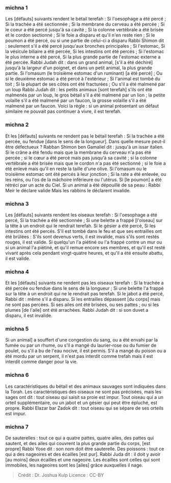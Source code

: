 
### michna 1
Les [défauts] suivants rendent le bétail terefah : Si l'oesophage a été percé ; Si la trachée a été sectionnée ; Si la membrane du cerveau a été percée ; Si le coeur a été percé jusqu'à sa cavité ; Si la colonne vertébrale a été brisée et le cordon sectionné ; Si le foie a disparu et qu'il n'en reste rien ; Si le poumon a été percé, ou si une partie de celui-ci a disparu Rabbi Shimon dit : seulement s'il a été percé jusqu'aux bronches principales ; Si l'estomac, Si la vésicule biliaire a été percée, Si les intestins ont été percés ; Si l'estomac le plus interne a été percé, Si la plus grande partie de l'estomac externe a été percée. Rabbi Judah dit : dans un grand animal, [s'il a été déchiré] jusqu'à la largeur d'un poignet, et dans un petit animal, la plus grande partie. Si l'omasum (le troisième estomac d'un ruminant) [a été percé] ; Ou si le deuxième estomac a été percé à l'extérieur ; Si l'animal est tombé du toit ; Si la plupart de ses côtes ont été fracturées ; Ou s'il a été malmené par un loup Rabbi Judah dit : les petits animaux [sont terefah] s'ils ont été malmenés par un loup, le gros bétail s'il a été malmené par un lion ; la petite volaille s'il a été malmené par un faucon, la grosse volaille s'il a été malmené par un faucon. Voici la règle : si un animal présentant un défaut similaire ne pouvait pas continuer à vivre, il est terefah.

### michna 2
Et les [défauts] suivants ne rendent pas le bétail terefah : Si la trachée a été percée, ou fendue [dans le sens de la longueur]. Dans quelle mesure peut-il être défectueux ? Rabban Shimon ben Gamaliel dit : jusqu'à un issar italien. Si le crâne a été fendu mais que la membrane du cerveau n'a pas été percée ; si le cœur a été percé mais pas jusqu'à sa cavité ; si la colonne vertébrale a été brisée mais que le cordon n'a pas été sectionné ; si le foie a été enlevé mais qu'il en reste la taille d'une olive. Si l'omasum ou le troisième estomac ont été percés à leur jonction ; Si la rate a été enlevée, ou les reins, ou l'os de la mâchoire inférieure ou l'utérus. Si [le poumon] a été rétréci par un acte du Ciel. Si un animal a été dépouillé de sa peau : Rabbi Meir le déclare valide Mais les rabbins le déclarent invalide.

### michna 3
Les [défauts] suivants rendent les oiseaux terefah : Si l'oesophage a été percé, Si la trachée a été sectionnée ; Si une belette a frappé [l'oiseau] sur la tête à un endroit qui le rendrait terefah. Si le gésier a été percé, Si les intestins ont été percés. S'il est tombé dans le feu et que ses entrailles ont été brûlées : S'ils sont devenus verts, il est invalide, mais s'ils sont restés rouges, il est valide. Si quelqu'un l'a piétiné ou l'a frappé contre un mur ou si un animal l'a piétiné, et qu'il remue encore ses membres, et qu'il est resté vivant après cela pendant vingt-quatre heures, et qu'il a été ensuite abattu, il est valide.

### michna 4
Et les [défauts] suivants ne rendent pas les oiseaux terefah : Si la trachée a été percée ou fendue dans le sens de la longueur ; Si une belette l'a frappé sur la tête à un endroit qui ne le rendrait pas terefah. Si le jabot a été percé, Rabbi dit : même s'il a disparu. Si les entrailles dépassent [du corps] mais ne sont pas percées. Si ses ailes ont été brisées, ou ses pattes ; ou si les plumes [de l'aile] ont été arrachées. Rabbi Judah dit : si son duvet a disparu, il est invalide.

### michna 5
Si un animal] a souffert d'une congestion du sang, ou a été envahi par la fumée ou par un rhume, ou s'il a mangé du laurier-rose ou du fumier de poulet, ou s'il a bu de l'eau nocive, il est permis. S'il a mangé du poison ou a été mordu par un serpent, il n'est pas interdit comme trefah mais il est interdit comme danger pour la vie.

### michna 6
Les caractéristiques du bétail et des animaux sauvages sont indiquées dans la Torah. Les caractéristiques des oiseaux ne sont pas précisées, mais les sages ont dit : tout oiseau qui saisit sa proie est impur. Tout oiseau qui a un orteil supplémentaire, ou un jabot et un gésier qui peut être épluché, est propre. Rabbi Elazar bar Zadok dit : tout oiseau qui se sépare de ses orteils est impur.

### michna 7
De sauterelles : tout ce qui a quatre pattes, quatre ailes, des pattes qui sautent, et des ailes qui couvrent la plus grande partie du corps, [est propre] Rabbi Yose dit : son nom doit être sauterelle. Des poissons : tout ce qui a des nageoires et des écailles [est pur]. Rabbi Juda dit : il doit y avoir [au moins] deux écailles et une nageoire. Les écailles sont celles qui sont immobiles, les nageoires sont les [ailes] grâce auxquelles il nage.

>Crédit : Dr. Joshua Kulp
>Licence : CC-BY